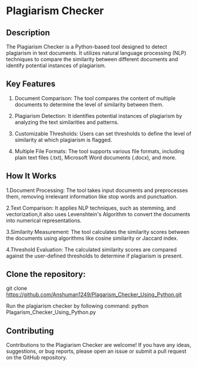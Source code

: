 # Plagiarism Checker

## Description

The Plagiarism Checker is a Python-based tool designed to detect plagiarism in text documents. It utilizes natural language processing (NLP) techniques to compare the similarity between different documents and identify potential instances of plagiarism.

## Key Features

1. Document Comparison: The tool compares the content of multiple documents to determine the level of similarity between them.

2. Plagiarism Detection: It identifies potential instances of plagiarism by analyzing the text similarities and patterns.

3. Customizable Thresholds: Users can set thresholds to define the level of similarity at which plagiarism is flagged.

4. Multiple File Formats: The tool supports various file formats, including plain text files (.txt), Microsoft Word documents (.docx), and more.

## How It Works
  1.Document Processing: The tool takes input documents and preprocesses them, removing irrelevant information like stop words and punctuation.

  2.Text Comparison: It applies NLP techniques, such as stemming, and vectorization,it also uses Levenshtein's Algorithm to convert the documents into numerical representations.

  3.Similarity Measurement: The tool calculates the similarity scores between the documents using algorithms like cosine similarity or Jaccard index.

  4.Threshold Evaluation: The calculated similarity scores are compared against the user-defined thresholds to determine if plagiarism is present.

## Clone the repository:
git clone 
https://github.com/Anshuman1249/Plagarism_Checker_Using_Python.git

Run the plagiarism checker by following command:
  python Plagarism_Checker_Using_Python.py

## Contributing

Contributions to the Plagiarism Checker are welcome! If you have any ideas, suggestions, or bug reports, please open an issue or submit a pull request on the GitHub repository.





